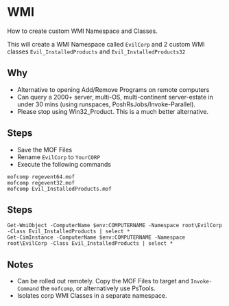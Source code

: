 # WMI
How to create custom WMI Namespace and Classes. 

This will create a WMI Namespace called `EvilCorp` and 2 custom WMI classes `Evil_InstalledProducts` and `Evil_InstalledProducts32`

## Why
- Alternative to opening Add/Remove Programs on remote computers
- Can query a 2000+ server, multi-OS, multi-continent server-estate in under 30 mins (using runspaces, PoshRsJobs/Invoke-Parallel).
- Please stop using Win32_Product. This is a much better alternative.

## Steps
- Save the MOF Files
- Rename `EvilCorp` to `YourCORP`
- Execute the following commands
```
mofcomp regevent64.mof
mofcomp regevent32.mof
mofcomp Evil_InstalledProducts.mof
```

## Steps
```
Get-WmiObject -ComputerName $env:COMPUTERNAME -Namespace root\EvilCorp -Class Evil_InstalledProducts | select *
Get-CimInstance -ComputerName $env:COMPUTERNAME -Namespace root\EvilCorp -Class Evil_InstalledProducts | select *

```

## Notes
- Can be rolled out remotely. Copy the MOF Files to target and `Invoke-Command` the `mofcomp`, or alternatively use PsTools.
- Isolates corp WMI Classes in a separate namespace.
